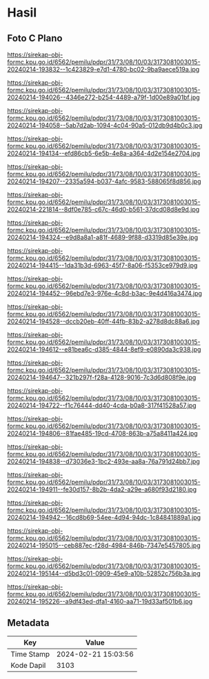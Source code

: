 # Hasil

## Foto C Plano

https://sirekap-obj-formc.kpu.go.id/6562/pemilu/pdpr/31/73/08/10/03/3173081003015-20240214-193832--1c423829-e7d1-4780-bc02-9ba9aece519a.jpg

https://sirekap-obj-formc.kpu.go.id/6562/pemilu/pdpr/31/73/08/10/03/3173081003015-20240214-194026--4346e272-b254-4489-a79f-1d00e89a01bf.jpg

https://sirekap-obj-formc.kpu.go.id/6562/pemilu/pdpr/31/73/08/10/03/3173081003015-20240214-194058--5ab7d2ab-1094-4c04-90a5-012db9d4b0c3.jpg

https://sirekap-obj-formc.kpu.go.id/6562/pemilu/pdpr/31/73/08/10/03/3173081003015-20240214-194134--efd86cb5-6e5b-4e8a-a364-4d2e154e2704.jpg

https://sirekap-obj-formc.kpu.go.id/6562/pemilu/pdpr/31/73/08/10/03/3173081003015-20240214-194207--2335a594-b037-4afc-9583-588065f8d856.jpg

https://sirekap-obj-formc.kpu.go.id/6562/pemilu/pdpr/31/73/08/10/03/3173081003015-20240214-221814--8df0e785-c67c-46d0-b561-37dcd08d8e9d.jpg

https://sirekap-obj-formc.kpu.go.id/6562/pemilu/pdpr/31/73/08/10/03/3173081003015-20240214-194324--e9d8a8a1-a81f-4689-9f88-d3319d85e39e.jpg

https://sirekap-obj-formc.kpu.go.id/6562/pemilu/pdpr/31/73/08/10/03/3173081003015-20240214-194415--1da31b3d-6963-45f7-8a06-f5353ce979d9.jpg

https://sirekap-obj-formc.kpu.go.id/6562/pemilu/pdpr/31/73/08/10/03/3173081003015-20240214-194452--96ebd7e3-976e-4c8d-b3ac-9e4d416a3474.jpg

https://sirekap-obj-formc.kpu.go.id/6562/pemilu/pdpr/31/73/08/10/03/3173081003015-20240214-194528--dccb20eb-40ff-44fb-83b2-a278d8dc88a6.jpg

https://sirekap-obj-formc.kpu.go.id/6562/pemilu/pdpr/31/73/08/10/03/3173081003015-20240214-194612--e81bea6c-d385-4844-8ef9-e0890da3c938.jpg

https://sirekap-obj-formc.kpu.go.id/6562/pemilu/pdpr/31/73/08/10/03/3173081003015-20240214-194647--321b297f-f28a-4128-9016-7c3d6d808f9e.jpg

https://sirekap-obj-formc.kpu.go.id/6562/pemilu/pdpr/31/73/08/10/03/3173081003015-20240214-194722--f1c76444-dd40-4cda-b0a8-317f41528a57.jpg

https://sirekap-obj-formc.kpu.go.id/6562/pemilu/pdpr/31/73/08/10/03/3173081003015-20240214-194806--81fae485-19cd-4708-863b-a75a8411a424.jpg

https://sirekap-obj-formc.kpu.go.id/6562/pemilu/pdpr/31/73/08/10/03/3173081003015-20240214-194838--d73036e3-1bc2-493e-aa8a-76a791d24bb7.jpg

https://sirekap-obj-formc.kpu.go.id/6562/pemilu/pdpr/31/73/08/10/03/3173081003015-20240214-194911--fe30d157-8b2b-4da2-a29e-a680f93d2180.jpg

https://sirekap-obj-formc.kpu.go.id/6562/pemilu/pdpr/31/73/08/10/03/3173081003015-20240214-194942--16cd8b69-54ee-4d94-94dc-1c84841889a1.jpg

https://sirekap-obj-formc.kpu.go.id/6562/pemilu/pdpr/31/73/08/10/03/3173081003015-20240214-195015--ceb887ec-f28d-4984-846b-7347e5457805.jpg

https://sirekap-obj-formc.kpu.go.id/6562/pemilu/pdpr/31/73/08/10/03/3173081003015-20240214-195144--d5bd3c01-0909-45e9-a10b-52852c756b3a.jpg

https://sirekap-obj-formc.kpu.go.id/6562/pemilu/pdpr/31/73/08/10/03/3173081003015-20240214-195226--a9df43ed-dfa1-4160-aa71-19d33af501b6.jpg


## Metadata

| Key        | Value               |
| ---------- | ------------------- |
| Time Stamp | 2024-02-21 15:03:56 |
| Kode Dapil | 3103                |



